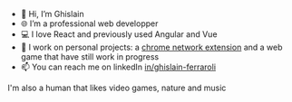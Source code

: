- 👋 Hi, I’m Ghislain
- 🌐 I’m a professional web developper
- 💻 I love React and previously used Angular and Vue
- 📜 I work on personal projects: a [chrome network extension](https://chrome.google.com/webstore/detail/searchable-network/nfcfmdaoddocmaeonjcggpjamikhnmdm) and a web game that have still work in progress
- 📫 You can reach me on linkedIn [in/ghislain-ferraroli](https://www.linkedin.com/in/ghislain-ferraroli/)

I'm also a human that likes video games, nature and music

<!---
ghisloufou/ghisloufou is a ✨ special ✨ repository because its `README.md` (this file) appears on your GitHub profile.
You can click the Preview link to take a look at your changes.
--->
